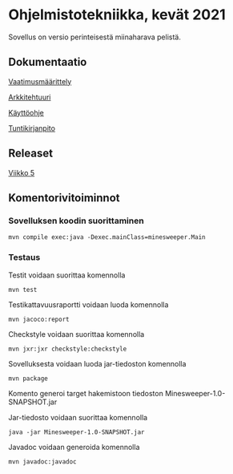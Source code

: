 # Ohjelmistotekniikka, kevät 2021

Sovellus on versio perinteisestä miinaharava pelistä. 

## Dokumentaatio 

[Vaatimusmäärittely](/documentation/maarittelydokumentti.md)

[Arkkitehtuuri](/documentation/arkkitehtuuri.md)

[Käyttöohje](/documentation/kayttoohje.md)

[Tuntikirjanpito](/documentation/tuntikirjanpito.md)

## Releaset

[Viikko 5](https://github.com/LiljaTom/minesweeper/releases/tag/viikko6)

## Komentorivitoiminnot

### Sovelluksen koodin suorittaminen

```
mvn compile exec:java -Dexec.mainClass=minesweeper.Main
```

### Testaus

Testit voidaan suorittaa komennolla

```
mvn test
```

Testikattavuusraportti voidaan luoda komennolla

```
mvn jacoco:report
```

Checkstyle voidaan suorittaa komennolla

```
mvn jxr:jxr checkstyle:checkstyle
```
Sovelluksesta voidaan luoda jar-tiedoston komennolla 

```
mvn package
```
Komento generoi target hakemistoon tiedoston Minesweeper-1.0-SNAPSHOT.jar

Jar-tiedosto voidaan suorittaa komennolla 
```
java -jar Minesweeper-1.0-SNAPSHOT.jar
```

Javadoc voidaan generoida komennolla
```
mvn javadoc:javadoc
```